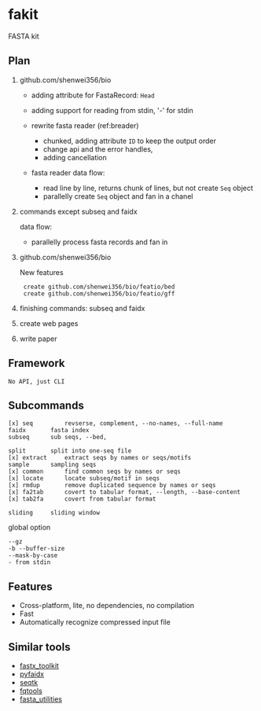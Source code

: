 # fakit

FASTA kit

## Plan

1. github.com/shenwei356/bio

    - adding attribute for FastaRecord: `Head`

    - adding support for reading from stdin, '-' for stdin

    - rewrite fasta reader (ref:breader)

        - chunked, adding attribute `ID` to keep the output order
        - change api and the error handles,
        - adding cancellation

    - fasta reader data flow:

        - read line by line, returns chunk of lines, but not create `Seq` object
        - parallelly create `Seq` object and fan in a chanel


2. commands except subseq and faidx

    data flow:

    - parallelly process fasta records and fan in

3. github.com/shenwei356/bio

    New features

        create github.com/shenwei356/bio/featio/bed
        create github.com/shenwei356/bio/featio/gff

4. finishing commands: subseq and faidx

5. create web pages

6. write paper

## Framework

    No API, just CLI

## Subcommands

    [x] seq         revserse, complement, --no-names, --full-name
    faidx       fasta index
    subseq      sub seqs, --bed,

    split       split into one-seq file
    [x] extract     extract seqs by names or seqs/motifs
    sample      sampling seqs
    [x] common      find common seqs by names or seqs
    [x] locate      locate subseq/motif in seqs
    [x] rmdup       remove duplicated sequence by names or seqs
    [x] fa2tab      covert to tabular format, --length, --base-content
    [x] tab2fa      covert from tabular format

    sliding     sliding window
global option

    --gz
    -b --buffer-size
    --mask-by-case
    - from stdin

## Features

- Cross-platform, lite, no dependencies, no compilation
- Fast
- Automatically recognize compressed input file

## Similar tools

- [fastx_toolkit](http://hannonlab.cshl.edu/fastx_toolkit/)
- [pyfaidx](https://github.com/mdshw5/pyfaidx)
- [seqtk](https://github.com/lh3/seqtk)
- [fqtools](https://github.com/alastair-droop/fqtools)
- [fasta_utilities](https://github.com/jimhester/fasta_utilities)

